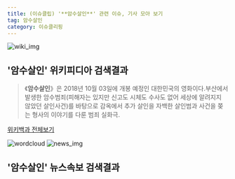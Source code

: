 ```yaml
---
title: (이슈클립) '**암수살인**' 관련 이슈, 기사 모아 보기
tag: 암수살인
category: 이슈클리핑
---
```

![wiki_img](https://user-images.githubusercontent.com/42597476/44503234-41136a80-a6d0-11e8-9071-6fc6418eafe4.png)
## **'**암수살인**'** 위키피디아 검색결과
>《**암수살인**》은 2018년 10월 03일에 개봉 예정인 대한민국의 영화이다.부산에서 발생한 암수범죄(피해자는 있지만 신고도 시체도 수사도 없어 세상에 알려지지 않았던 살인사건)를 바탕으로 감옥에서 추가 살인을 자백한 살인범과 사건을 쫒는 형사의 이야기를 다룬 범죄 실화극.

<a href="https://ko.wikipedia.org/wiki/암수살인" target="_blank">위키백과 전체보기</a>

![wordcloud](https://s3.ap-northeast-2.amazonaws.com/lyrics101-wordcloud/2018-10-01-1538372144.png)
![news_img](https://user-images.githubusercontent.com/42597476/44507050-1206f400-a6e4-11e8-8d98-7ffbfebb353f.png)
## **'**암수살인**'** 뉴스속보 검색결과

